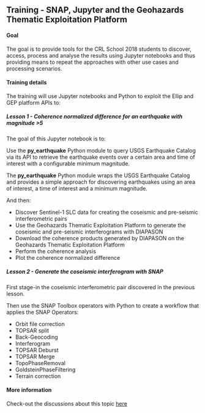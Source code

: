 ## Training - SNAP, Jupyter and the Geohazards Thematic Exploitation Platform 

#### Goal

The goal is to provide tools for the CRL School 2018 students to discover, access, process and analyse the results using Jupyter notebooks and thus providing means to repeat the approaches with other use cases and processing scenarios.


#### Training details

The training will use Jupyter notebooks and Python to exploit the Ellip and GEP platform APIs to: 

##### Lesson 1 - Coherence normalized difference for an earthquake with magnitude >5 

The goal of this Jupyter notebook is to:

Use the **py_earthquake** Python module to query USGS Earthquake Catalog via its API to retrieve the earthquake events over a certain area and time of interest with a configurable minimum magnitude. 

The **py_earthquake** Python module wraps the USGS Earthquake Catalog and provides a simple approach for discovering earthquakes using an area of interest, a time of interest and a minimum magnitude.

And then:

   * Discover Sentinel-1 SLC data for creating the coseismic and pre-seismic interferometric pairs
   * Use the Geohazards Thematic Exploitation Platform to generate the coseismic and pre-seismic interferograms with DIAPASON
   * Download the coherence products generated by DIAPASON on the Geohazards Thematic Exploitation Platform
   * Perform the coherence analysis
   * Plot the coherence normalized difference

##### Lesson 2 - Generate the coseismic interferogram with SNAP

First stage-in the coseismic interferometric pair discovered in the previous lesson.

Then use the SNAP Toolbox operators with Python to create a workflow that applies the SNAP Operators:

* Orbit file correction
* TOPSAR split
* Back-Geocoding
* Interferogram
* TOPSAR Deburst
* TOPSAR Merge
* TopoPhaseRemoval
* GoldsteinPhaseFiltering
* Terrain correction

#### More information 

Check-out the discussions about this topic [here](http://discuss.terradue.com/c/geohazards/crl-school-2018)
